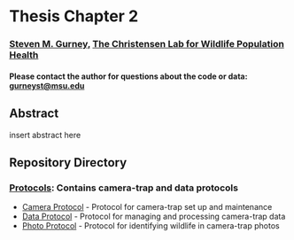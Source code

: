 # Thesis Chapter 2

### [Steven M. Gurney,](https://linktr.ee/gurneyst) [The Christensen Lab for Wildlife Population Health](http://www.christensen-lab.org/)

#### Please contact the author for questions about the code or data: gurneyst@msu.edu

## Abstract

insert abstract here

## Repository Directory

### [Protocols](./Protocols): Contains camera-trap and data protocols
*  [Camera Protocol](./Protocols/Protocol_Cameras.pdf) - Protocol for camera-trap set up and maintenance
*  [Data Protocol](./Protocols/Protocol_Data.pdf) - Protocol for managing and processing camera-trap data
*  [Photo Protocol](./Protocols/Protocol_Photos.pdf) - Protocol for identifying wildlife in camera-trap photos
